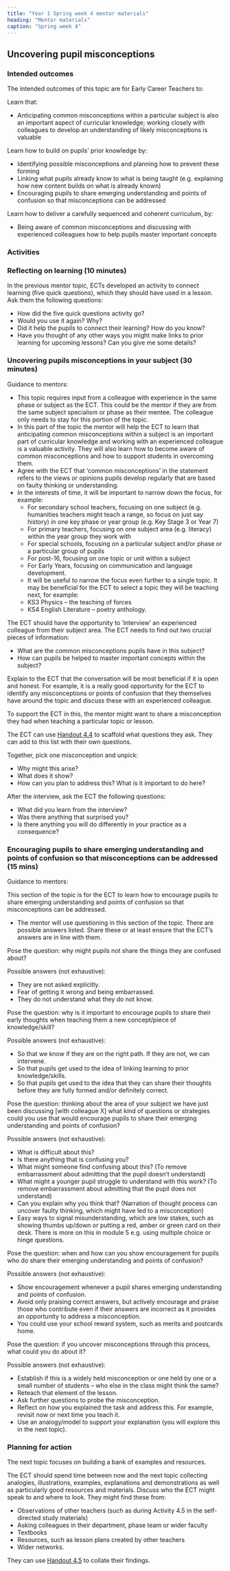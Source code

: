```yaml
---
title: "Year 1 Spring week 4 mentor materials"
heading: "Mentor materials"
caption: "Spring week 4"
---
```



## Uncovering pupil misconceptions

### Intended outcomes

The intended outcomes of this topic are for Early Career Teachers to:

Learn that: 

- Anticipating common misconceptions within a particular subject is also an important aspect of curricular knowledge; working closely with colleagues to develop an understanding of likely misconceptions is valuable

Learn how to build on pupils’ prior knowledge by:

- Identifying possible misconceptions and planning how to prevent these forming
- Linking what pupils already know to what is being taught (e.g. explaining how new content builds on what is already known)
- Encouraging pupils to share emerging understanding and points of confusion so that misconceptions can be addressed

Learn how to deliver a carefully sequenced and coherent curriculum, by:

- Being aware of common misconceptions and discussing with experienced colleagues how to help pupils master important concepts

### Activities

### Reflecting on learning (10 minutes)

In the previous mentor topic, ECTs developed an activity to connect learning (five quick questions), which they should have used in a lesson. Ask them the following questions:

- How did the five quick questions activity go?
- Would you use it again? Why?
- Did it help the pupils to connect their learning? How do you know?
- Have you thought of any other ways you might make links to prior learning for upcoming lessons? Can you give me some details?
                                                                                                                                                                                                                                                                                                                                                                                                                             
### Uncovering pupils misconceptions in your subject (30 minutes)

Guidance to mentors:

- This topic requires input from a colleague with experience in the same phase or subject as the ECT. This could be the mentor if they are from the same subject specialism or phase as their mentee. The colleague only needs to stay for this portion of the topic.
- In this part of the topic the mentor will help the ECT to learn that anticipating common misconceptions within a subject is an important part of curricular knowledge and working with an experienced colleague is a valuable activity. They will also learn how to become aware of common misconceptions and how to support students in overcoming them.
- Agree with the ECT that ‘common misconceptions’ in the statement refers to the views or opinions pupils develop regularly that are based on faulty thinking or understanding.
- In the interests of time, it will be important to narrow down the focus, for example:
    - For secondary school teachers, focusing on one subject (e.g. humanities teachers might teach a range, so focus on just say history) in one key phase or year group (e.g. Key Stage 3 or Year 7)
    - For primary teachers, focusing on one subject area (e.g. literacy) within the year group they work with
    - For special schools, focusing on a particular subject and/or phase or a particular group of pupils
    - For post-16, focusing on one topic or unit within a subject
    - For Early Years, focusing on communication and language development.
    - It will be useful to narrow the focus even further to a single topic. It may be beneficial for the ECT to select a topic they will be teaching next, for example:
    - KS3 Physics – the teaching of forces
    - KS4 English Literature – poetry anthology.

The ECT should have the opportunity to ‘interview’ an experienced colleague from their subject area. The ECT needs to find out two crucial pieces of information:

- What are the common misconceptions pupils have in this subject?
- How can pupils be helped to master important concepts within the subject?

Explain to the ECT that the conversation will be most beneficial if it is open and honest. For example, it is a really good opportunity for the ECT to identify any misconceptions or points of confusion that they themselves have around the topic and discuss these with an experienced colleague.

To support the ECT in this, the mentor might want to share a misconception they had when teaching a particular topic or lesson.

The ECT can use [Handout 4.4](/assets/materials/edt-Block-4-mentor-handout-4.4.pdf) to scaffold what questions they ask. They can add to this list with their own questions.

Together, pick one misconception and unpick:

- Why might this arise?
- What does it show?
- How can you plan to address this? What is it important to do here?

After the interview, ask the ECT the following questions:

- What did you learn from the interview?
- Was there anything that surprised you?
- Is there anything you will do differently in your practice as a consequence?
                                                                                                                                                                                                                                                                                                                                                                                                    
### Encouraging pupils to share emerging understanding and points of confusion so that misconceptions can be addressed (15 mins)

Guidance to mentors:

This section of the topic is for the ECT to learn how to encourage pupils to share emerging understanding and points of confusion so that misconceptions can be addressed.

- The mentor will use questioning in this section of the topic. There are possible answers listed. Share these or at least ensure that the ECT’s answers are in line with them.

Pose the question: why might pupils not share the things they are confused about? 

Possible answers (not exhaustive):

- They are not asked explicitly.
- Fear of getting it wrong and being embarrassed.
- They do not understand what they do not know.

Pose the question: why is it important to encourage pupils to share their early thoughts when teaching them a new concept/piece of knowledge/skill? 

Possible answers (not exhaustive):

- So that we know if they are on the right path. If they are not, we can intervene.
- So that pupils get used to the idea of linking learning to prior knowledge/skills.
- So that pupils get used to the idea that they can share their thoughts before they are fully formed and/or definitely correct.

Pose the question: thinking about the area of your subject we have just been discussing [with colleague X] what kind of questions or strategies could you use that would encourage pupils to share their emerging understanding and points of confusion? 

Possible answers (not exhaustive):

- What is difficult about this?
- Is there anything that is confusing you?
- What might someone find confusing about this? (To remove embarrassment about admitting that the pupil doesn’t understand)
- What might a younger pupil struggle to understand with this work? (To remove embarrassment about admitting that the pupil does not understand)
- Can you explain why you think that? (Narration of thought process can uncover faulty thinking, which might have led to a misconception)
- Easy ways to signal misunderstanding, which are low stakes, such as showing thumbs up/down or putting a red, amber or green card on their desk. There is more on this in module 5 e.g. using multiple choice or hinge questions.

Pose the question: when and how can you show encouragement for pupils who do share their emerging understanding and points of confusion? 

Possible answers (not exhaustive):

- Show encouragement whenever a pupil shares emerging understanding and points of confusion.
- Avoid only praising correct answers, but actively encourage and praise those who contribute even if their answers are incorrect as it provides an opportunity to address a misconception.
- You could use your school reward system, such as merits and postcards home.

Pose the question: if you uncover misconceptions through this process, what could you do about it? 

Possible answers (not exhaustive):

- Establish if this is a widely held misconception or one held by one or a small number of students – who else in the class might think the same?
- Reteach that element of the lesson.
- Ask further questions to probe the misconception.
- Reflect on how you explained the task and address this. For example, revisit now or next time you teach it.
- Use an analogy/model to support your explanation (you will explore this in the next topic).

### Planning for action

The next topic focuses on building a bank of examples and resources.

The ECT should spend time between now and the next topic collecting analogies, illustrations, examples, explanations and demonstrations as well as particularly good resources and materials. Discuss who the ECT might speak to and where to look. They might find these from:

- Observations of other teachers (such as during Activity 4.5 in the self-directed study materials)
- Asking colleagues in their department, phase team or wider faculty
- Textbooks
 - Resources, such as lesson plans created by other teachers
- Wider networks.

They can use [Handout 4.5](/assets/materials/edt-Block-4-mentor-handout-4.5.pdf) to collate their findings.                                                                                                                                                                                                                                                                                                                                                                                                                                                                                                                                                                                                                                                                                                                                                                                                                                                                                                                                                                                                                                                                                                                                                                                                                                                                                                                                                                                                                                                                                                                                                                                                                                                                                                                                                                                                                                                                                                                                                                                                                                                                                                                                                                                                                                                                                                                                                                                                                                                                                                                                                                                                                                                                                                                                                                                                                                                                          

